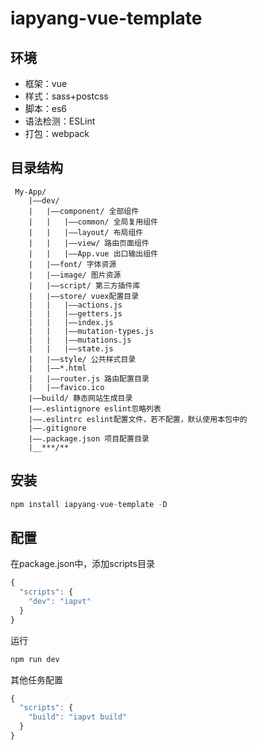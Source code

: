 # iapyang-vue-template

## 环境

- 框架：vue
- 样式：sass+postcss
- 脚本：es6
- 语法检测：ESLint
- 打包：webpack

## 目录结构

```
 My-App/     
    |——dev/    
    |   |——component/ 全部组件    
    |   |   |——common/ 全局复用组件    
    |   |   |——layout/ 布局组件
    |   |   |——view/ 路由页面组件
    |   |   |——App.vue 出口输出组件    
    |   |——font/ 字体资源    
    |   |——image/ 图片资源    
    |   |——script/ 第三方插件库    
    |   |——store/ vuex配置目录  
    |   |   |——actions.js
    |   |   |——getters.js
    |   |   |——index.js
    |   |   |——mutation-types.js
    |   |   |——mutations.js
    |   |   |——state.js 
    |   |——style/ 公共样式目录    
    |   |——*.html    
    |   |——router.js 路由配置目录    
    |   |——favico.ico
    |——build/ 静态网站生成目录
    |——.eslintignore eslint忽略列表
    |——.eslintrc eslint配置文件，若不配置，默认使用本包中的   
    |——.gitignore    
    |——.package.json 项目配置目录      
    |__***/**
```

## 安装

```javascript
npm install iapyang-vue-template -D
```

## 配置

在package.json中，添加scripts目录

```javascript
{
  "scripts": {
    "dev": "iapvt"
  }
}
```

运行

```javascript
npm run dev
```

其他任务配置

```javascript
{
  "scripts": {
    "build": "iapvt build"
  }
}
```

